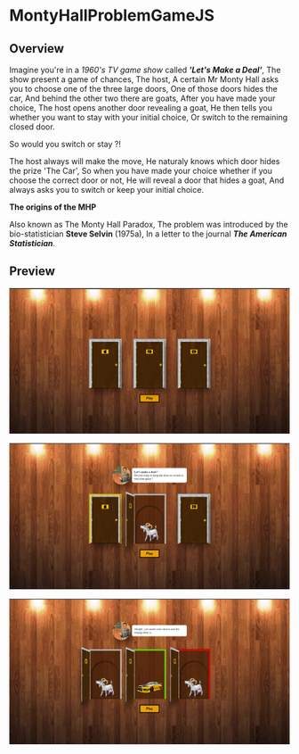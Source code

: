 # MontyHallProblemGameJS

## Overview

Imagine you're in a *1960's TV game show* called ***'Let's Make a Deal'***, The show present a game of chances,
The host, A certain Mr Monty Hall asks you to choose one of the three large doors,
One of those doors hides the car, And behind the other two there are goats, After you have made your choice, The host opens another door revealing a goat, He then tells you whether you want to stay with your initial choice, Or switch to the remaining closed door.

So would you switch or stay ?!

The host always will make the move, He naturaly knows which door hides the prize 'The Car', So when you have made your choice whether
if you choose the correct door or not, He will reveal a door that hides a goat, And always asks you to switch or keep your initial choice.

**The origins of the MHP**

Also known as The Monty Hall Paradox, The problem was introduced by the bio-statistician **Steve Selvin** (1975a), In a letter to the journal ***The American Statistician***.

## Preview

![1_image](https://github.com/LakhderAmine99/MontyHallProblemGameJS/blob/main/screenshots/mh%20(1).png)

![2_image](https://github.com/LakhderAmine99/MontyHallProblemGameJS/blob/main/screenshots/mh%20(2).png)

![3_image](https://github.com/LakhderAmine99/MontyHallProblemGameJS/blob/main/screenshots/mh%20(3).png)